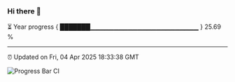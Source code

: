 ### Hi there 👋

⏳ Year progress { ███████▁▁▁▁▁▁▁▁▁▁▁▁▁▁▁▁▁▁▁▁▁▁▁ } 25.69 %

---

⏰ Updated on Fri, 04 Apr 2025 18:33:38 GMT

![Progress Bar CI](https://github.com/DhruviPatel157/GitHub-Actions-Demo/workflows/Progress%20Bar%20CI/badge.svg)
